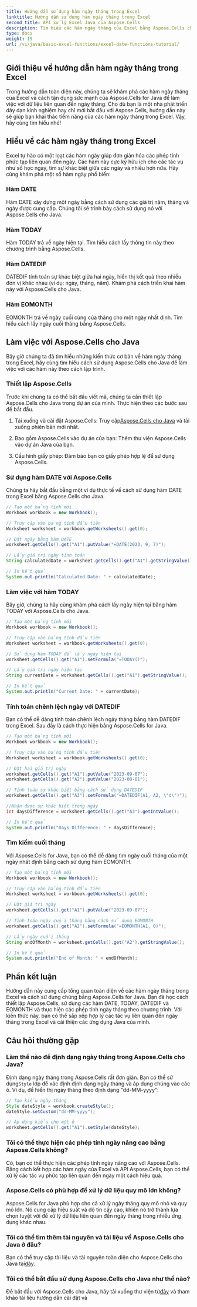 ```yaml
---
title: Hướng dẫn sử dụng hàm ngày tháng trong Excel
linktitle: Hướng dẫn sử dụng hàm ngày tháng trong Excel
second_title: API xử lý Excel Java của Aspose.Cells
description: Tìm hiểu các hàm ngày tháng của Excel bằng Aspose.Cells cho Java. Khám phá hướng dẫn từng bước với mã nguồn.
type: docs
weight: 19
url: /vi/java/basic-excel-functions/excel-date-functions-tutorial/
---
```


## Giới thiệu về hướng dẫn hàm ngày tháng trong Excel

Trong hướng dẫn toàn diện này, chúng ta sẽ khám phá các hàm ngày tháng của Excel và cách tận dụng sức mạnh của Aspose.Cells for Java để làm việc với dữ liệu liên quan đến ngày tháng. Cho dù bạn là một nhà phát triển dày dạn kinh nghiệm hay chỉ mới bắt đầu với Aspose.Cells, hướng dẫn này sẽ giúp bạn khai thác tiềm năng của các hàm ngày tháng trong Excel. Vậy, hãy cùng tìm hiểu nhé!

## Hiểu về các hàm ngày tháng trong Excel

Excel tự hào có một loạt các hàm ngày giúp đơn giản hóa các phép tính phức tạp liên quan đến ngày. Các hàm này cực kỳ hữu ích cho các tác vụ như số học ngày, tìm sự khác biệt giữa các ngày và nhiều hơn nữa. Hãy cùng khám phá một số hàm ngày phổ biến:

### Hàm DATE

Hàm DATE xây dựng một ngày bằng cách sử dụng các giá trị năm, tháng và ngày được cung cấp. Chúng tôi sẽ trình bày cách sử dụng nó với Aspose.Cells cho Java.

### Hàm TODAY

Hàm TODAY trả về ngày hiện tại. Tìm hiểu cách lấy thông tin này theo chương trình bằng Aspose.Cells.

### Hàm DATEDIF

DATEDIF tính toán sự khác biệt giữa hai ngày, hiển thị kết quả theo nhiều đơn vị khác nhau (ví dụ: ngày, tháng, năm). Khám phá cách triển khai hàm này với Aspose.Cells cho Java.

### Hàm EOMONTH

EOMONTH trả về ngày cuối cùng của tháng cho một ngày nhất định. Tìm hiểu cách lấy ngày cuối tháng bằng Aspose.Cells.

## Làm việc với Aspose.Cells cho Java

Bây giờ chúng ta đã tìm hiểu những kiến thức cơ bản về hàm ngày tháng trong Excel, hãy cùng tìm hiểu cách sử dụng Aspose.Cells cho Java để làm việc với các hàm này theo cách lập trình.

### Thiết lập Aspose.Cells

Trước khi chúng ta có thể bắt đầu viết mã, chúng ta cần thiết lập Aspose.Cells cho Java trong dự án của mình. Thực hiện theo các bước sau để bắt đầu.

1. Tải xuống và cài đặt Aspose.Cells: Truy cập[Aspose.Cells cho Java](https://releases.aspose.com/cells/java/) và tải xuống phiên bản mới nhất.

2. Bao gồm Aspose.Cells vào dự án của bạn: Thêm thư viện Aspose.Cells vào dự án Java của bạn.

3. Cấu hình giấy phép: Đảm bảo bạn có giấy phép hợp lệ để sử dụng Aspose.Cells.

### Sử dụng hàm DATE với Aspose.Cells

Chúng ta hãy bắt đầu bằng một ví dụ thực tế về cách sử dụng hàm DATE trong Excel bằng Aspose.Cells cho Java.

```java
// Tạo một bảng tính mới
Workbook workbook = new Workbook();

// Truy cập vào bảng tính đầu tiên
Worksheet worksheet = workbook.getWorksheets().get(0);

// Đặt ngày bằng hàm DATE
worksheet.getCells().get("A1").putValue("=DATE(2023, 9, 7)");

// Lấy giá trị ngày tính toán
String calculatedDate = worksheet.getCells().get("A1").getStringValue();

// In kết quả
System.out.println("Calculated Date: " + calculatedDate);
```

### Làm việc với hàm TODAY

Bây giờ, chúng ta hãy cùng khám phá cách lấy ngày hiện tại bằng hàm TODAY với Aspose.Cells cho Java.

```java
// Tạo một bảng tính mới
Workbook workbook = new Workbook();

// Truy cập vào bảng tính đầu tiên
Worksheet worksheet = workbook.getWorksheets().get(0);

// Sử dụng hàm TODAY để lấy ngày hiện tại
worksheet.getCells().get("A1").setFormula("=TODAY()");

// Lấy giá trị ngày hiện tại
String currentDate = worksheet.getCells().get("A1").getStringValue();

// In kết quả
System.out.println("Current Date: " + currentDate);
```

### Tính toán chênh lệch ngày với DATEDIF

Bạn có thể dễ dàng tính toán chênh lệch ngày tháng bằng hàm DATEDIF trong Excel. Sau đây là cách thực hiện bằng Aspose.Cells for Java.

```java
// Tạo một bảng tính mới
Workbook workbook = new Workbook();

// Truy cập vào bảng tính đầu tiên
Worksheet worksheet = workbook.getWorksheets().get(0);

// Đặt hai giá trị ngày
worksheet.getCells().get("A1").putValue("2023-09-07");
worksheet.getCells().get("A2").putValue("2023-08-01");

// Tính toán sự khác biệt bằng cách sử dụng DATEDIF
worksheet.getCells().get("A3").setFormula("=DATEDIF(A1, A2, \"d\")");

//Nhận được sự khác biệt trong ngày
int daysDifference = worksheet.getCells().get("A3").getIntValue();

// In kết quả
System.out.println("Days Difference: " + daysDifference);
```

### Tìm kiếm cuối tháng

Với Aspose.Cells for Java, bạn có thể dễ dàng tìm ngày cuối tháng của một ngày nhất định bằng cách sử dụng hàm EOMONTH.

```java
// Tạo một bảng tính mới
Workbook workbook = new Workbook();

// Truy cập vào bảng tính đầu tiên
Worksheet worksheet = workbook.getWorksheets().get(0);

// Đặt giá trị ngày
worksheet.getCells().get("A1").putValue("2023-09-07");

// Tính toán ngày cuối tháng bằng cách sử dụng EOMONTH
worksheet.getCells().get("A2").setFormula("=EOMONTH(A1, 0)");

// Lấy ngày cuối tháng
String endOfMonth = worksheet.getCells().get("A2").getStringValue();

// In kết quả
System.out.println("End of Month: " + endOfMonth);
```

## Phần kết luận

Hướng dẫn này cung cấp tổng quan toàn diện về các hàm ngày tháng trong Excel và cách sử dụng chúng bằng Aspose.Cells for Java. Bạn đã học cách thiết lập Aspose.Cells, sử dụng các hàm DATE, TODAY, DATEDIF và EOMONTH và thực hiện các phép tính ngày tháng theo chương trình. Với kiến thức này, bạn có thể sắp xếp hợp lý các tác vụ liên quan đến ngày tháng trong Excel và cải thiện các ứng dụng Java của mình.

## Câu hỏi thường gặp

### Làm thế nào để định dạng ngày tháng trong Aspose.Cells cho Java?

 Định dạng ngày tháng trong Aspose.Cells rất đơn giản. Bạn có thể sử dụng`Style` lớp để xác định định dạng ngày tháng và áp dụng chúng vào các ô. Ví dụ, để hiển thị ngày tháng theo định dạng "dd-MM-yyyy":

```java
// Tạo kiểu ngày tháng
Style dateStyle = workbook.createStyle();
dateStyle.setCustom("dd-MM-yyyy");

// Áp dụng kiểu cho một ô
worksheet.getCells().get("A1").setStyle(dateStyle);
```

### Tôi có thể thực hiện các phép tính ngày nâng cao bằng Aspose.Cells không?

Có, bạn có thể thực hiện các phép tính ngày nâng cao với Aspose.Cells. Bằng cách kết hợp các hàm ngày của Excel và API Aspose.Cells, bạn có thể xử lý các tác vụ phức tạp liên quan đến ngày một cách hiệu quả.

### Aspose.Cells có phù hợp để xử lý dữ liệu quy mô lớn không?

Aspose.Cells for Java phù hợp cho cả xử lý ngày tháng quy mô nhỏ và quy mô lớn. Nó cung cấp hiệu suất và độ tin cậy cao, khiến nó trở thành lựa chọn tuyệt vời để xử lý dữ liệu liên quan đến ngày tháng trong nhiều ứng dụng khác nhau.

### Tôi có thể tìm thêm tài nguyên và tài liệu về Aspose.Cells cho Java ở đâu?

 Bạn có thể truy cập tài liệu và tài nguyên toàn diện cho Aspose.Cells cho Java tại[đây](https://reference.aspose.com/cells/java/).

### Tôi có thể bắt đầu sử dụng Aspose.Cells cho Java như thế nào?

 Để bắt đầu với Aspose.Cells cho Java, hãy tải xuống thư viện từ[đây](https://releases.aspose.com/cells/java/) và tham khảo tài liệu hướng dẫn cài đặt và